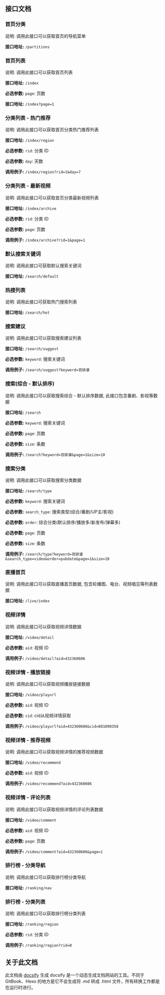 ## 接口文档

### 首页分类

说明: 调用此接口可以获取首页的导航菜单

**接口地址:** `/partitions`

### 首页列表

说明: 调用此接口可以获取首页列表

**接口地址:** `/index`

**必选参数:** `page`: 页数

**接口地址:** `/index?page=1`

### 分类列表 - 热门推荐

说明: 调用此接口可以获取首页分类热门推荐列表

**接口地址:** `/index/region`

**必选参数:** `rid`: 分类 ID

**必选参数:** `day`: 天数

**调用例子:** `/index/region?rid=1&day=7`

### 分类列表 - 最新视频

说明: 调用此接口可以获取首页分类最新视频列表

**接口地址:** `/index/archive`

**必选参数:** `rid`: 分类 ID

**必选参数:** `page`: 页数

**调用例子:** `/index/archive?rid=1&page=1`

### 默认搜索关键词

说明: 调用此接口可获取默认搜索关键词

**接口地址:** `/search/default`

### 热搜列表

说明: 调用此接口可获取热门搜索列表

**接口地址:** `/search/hot`

### 搜索建议

说明: 调用此接口可以获取搜索建议列表

**接口地址:** `/search/suggest`

**必选参数:** `keyword`: 搜索关键词

**调用例子:** `/search/suggest?keyword=百妖谱`

### 搜索(综合 - 默认排序)

说明: 调用此接口可以获取搜索综合 - 默认排序数据, 此接口包含番剧、影视等数据

**接口地址:** `/search`

**必选参数:** `keyword`: 搜索关键词

**必选参数:** `page`: 页数

**必选参数:** `size`: 条数

**调用例子:** `/search?keyword=百妖谱&page=1&size=10`

### 搜索分类

说明: 调用此接口可以获取搜索分类数据

**接口地址:** `/search/type`

**必选参数:** `keyword`: 搜索关键词

**必选参数:** `search_type`: 搜索类型(综合/番剧/UP主/影视)

**必选参数:** `order`: 综合分类(默认排序/播放多/新发布/弹幕多)

**必选参数:** `page`: 页数

**必选参数:** `size`: 条数

**调用例子:** `/search/type?keyword=百妖谱&search_type=video&order=pubdate&page=1&size=10`

### 直播首页

说明: 调用此接口可以获取直播首页数据, 包含轮播图、电台、视频唱见等列表数据

**接口地址:** `/live/index`

### 视频详情

说明: 调用此接口可以获取视频详情数据

**接口地址:** `/video/detail`

**必选参数:** `aid`: 视频 ID

**调用例子:** `/video/detail?aid=432360606`

### 视频详情 - 播放链接

说明: 调用此接口可以获取视频播放链接数据

**接口地址:** `/video/playurl`

**必选参数:** `aid`: 视频 ID

**必选参数:** `cid`: cid从视频详情获取

**调用例子:** `/video/playurl?aid=432360606&cid=881090358`

### 视频详情 - 推荐视频

说明: 调用此接口可以获取视频详情的推荐视频数据

**接口地址:** `/video/recommend`

**必选参数:** `aid`: 视频 ID

**调用例子:** `/video/recommend?aid=432360606`

### 视频详情 - 评论列表

说明: 调用此接口可以获取视频详情的评论列表数据

**接口地址:** `/video/comment`

**必选参数:** `aid`: 视频 ID

**必选参数:** `page`: 页数

**调用例子:** `/video/comment?aid=432360606&page=1`

### 排行榜 - 分类导航

说明: 调用此接口可以获取排行榜分类导航

**接口地址:** `/ranking/nav`

### 排行榜 - 分类列表

说明: 调用此接口可以获取排行榜分类列表

**接口地址:** `/ranking/region`

**必选参数:** `rid`: 分类 ID

**调用例子:** `/ranking/region?rid=0`

## 关于此文档

此文档由 [docsify](https://github.com/docsifyjs/docsify-cli/) 生成 docsify 是一个动态生成文档网站的工具。不同于 GitBook、Hexo 的地方是它不会生成将 .md 转成 .html 文件，所有转换工作都是在运行时进行。
